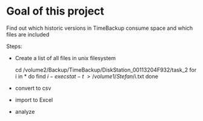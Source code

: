 Goal of this project
====================

Find out which historic versions in TimeBackup consume space and which files are included

Steps:
- Create a list of all files in unix filesystem

	cd /volume2/Backup/TimeBackup/DiskStation_00113204F932/task_2
	for i in *
	do
		find $i -exec stat -t {} \; > /volume1/Stefan/$i.txt
	done

- convert to csv
- import to Excel
- analyze
